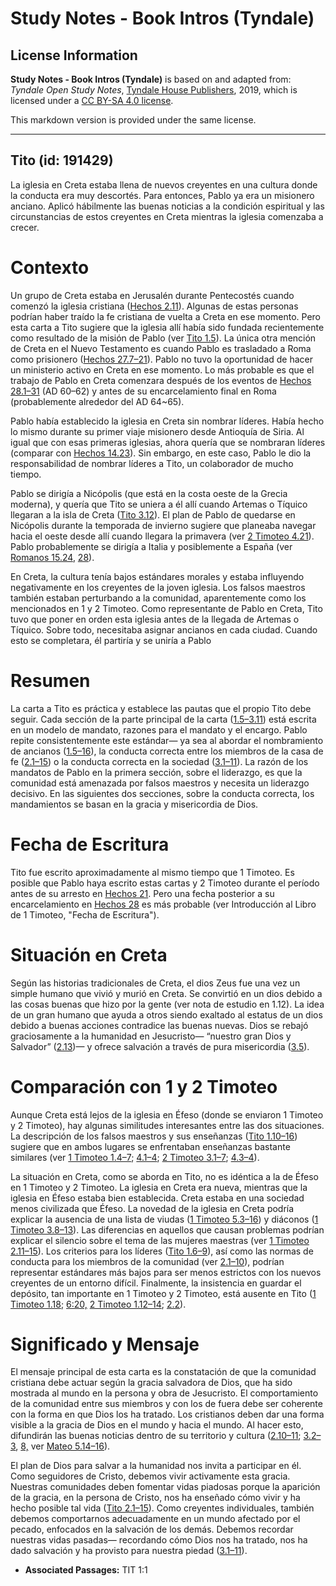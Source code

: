 # Study Notes - Book Intros (Tyndale)

## License Information

**Study Notes - Book Intros (Tyndale)** is based on and adapted from: _Tyndale Open Study Notes_, [Tyndale House Publishers](https://tyndaleopenresources.com/), 2019, which is licensed under a [CC BY-SA 4.0 license](https://creativecommons.org/licenses/by-sa/4.0/legalcode.en).

This markdown version is provided under the same license.



--------------------------------

## Tito (id: 191429)

La iglesia en Creta estaba llena de nuevos creyentes en una cultura donde la conducta era muy descortés. Para entonces, Pablo ya era un misionero anciano. Aplicó hábilmente las buenas noticias a la condición espiritual y las circunstancias de estos creyentes en Creta mientras la iglesia comenzaba a crecer.

Contexto
========

Un grupo de Creta estaba en Jerusalén durante Pentecostés cuando comenzó la iglesia cristiana ([Hechos 2\.11](https://ref.ly/Acts2:11)). Algunas de estas personas podrían haber traído la fe cristiana de vuelta a Creta en ese momento. Pero esta carta a Tito sugiere que la iglesia allí había sido fundada recientemente como resultado de la misión de Pablo (ver [Tito 1\.5](https://ref.ly/Titus1:5)). La única otra mención de Creta en el Nuevo Testamento es cuando Pablo es trasladado a Roma como prisionero ([Hechos 27\.7–21](https://ref.ly/Acts27:7-Acts27:21)). Pablo no tuvo la oportunidad de hacer un ministerio activo en Creta en ese momento. Lo más probable es que el trabajo de Pablo en Creta comenzara después de los eventos de [Hechos 28\.1–31](https://ref.ly/Acts28:1-Acts28:31) (AD 60–62\) y antes de su encarcelamiento final en Roma (probablemente alrededor del AD 64\~65\).

Pablo había establecido la iglesia en Creta sin nombrar líderes. Había hecho lo mismo durante su primer viaje misionero desde Antioquía de Siria. Al igual que con esas primeras iglesias, ahora quería que se nombraran líderes (comparar con [Hechos 14\.23](https://ref.ly/Acts14:23)). Sin embargo, en este caso, Pablo le dio la responsabilidad de nombrar líderes a Tito, un colaborador de mucho tiempo.

Pablo se dirigía a Nicópolis (que está en la costa oeste de la Grecia moderna), y quería que Tito se uniera a él allí cuando Artemas o Tíquico llegaran a la isla de Creta ([Tito 3\.12](https://ref.ly/Titus3:12)). El plan de Pablo de quedarse en Nicópolis durante la temporada de invierno sugiere que planeaba navegar hacia el oeste desde allí cuando llegara la primavera (ver [2 Timoteo 4\.21](https://ref.ly/2Tim4:21)). Pablo probablemente se dirigía a Italia y posiblemente a España (ver [Romanos 15\.24](https://ref.ly/Rom15:24), [28](https://ref.ly/Rom15:28)).

En Creta, la cultura tenía bajos estándares morales y estaba influyendo negativamente en los creyentes de la joven iglesia. Los falsos maestros también estaban perturbando a la comunidad, aparentemente como los mencionados en 1 y 2 Timoteo. Como representante de Pablo en Creta, Tito tuvo que poner en orden esta iglesia antes de la llegada de Artemas o Tíquico. Sobre todo, necesitaba asignar ancianos en cada ciudad. Cuando esto se completara, él partiría y se uniría a Pablo

Resumen
=======

La carta a Tito es práctica y establece las pautas que el propio Tito debe seguir. Cada sección de la parte principal de la carta ([1\.5–3\.11](https://ref.ly/Titus1:5-Titus3:11)) está escrita en un modelo de mandato, razones para el mandato y el encargo. Pablo repite consistentemente este estándar— ya sea al abordar el nombramiento de ancianos ([1\.5–16](https://ref.ly/Titus1:5-Titus1:16)), la conducta correcta entre los miembros de la casa de fe ([2\.1–15](https://ref.ly/Titus2:1-Titus2:15)) o la conducta correcta en la sociedad ([3\.1–11](https://ref.ly/Titus3:1-Titus3:11)). La razón de los mandatos de Pablo en la primera sección, sobre el liderazgo, es que la comunidad está amenazada por falsos maestros y necesita un liderazgo decisivo. En las siguientes dos secciones, sobre la conducta correcta, los mandamientos se basan en la gracia y misericordia de Dios.

Fecha de Escritura
==================

Tito fue escrito aproximadamente al mismo tiempo que 1 Timoteo. Es posible que Pablo haya escrito estas cartas y 2 Timoteo durante el período antes de su arresto en [Hechos 21](https://ref.ly/Acts21:1-Acts21:40). Pero una fecha posterior a su encarcelamiento en [Hechos 28](https://ref.ly/Acts28:1-Acts28:31) es más probable (ver Introducción al Libro de 1 Timoteo, "Fecha de Escritura").

Situación en Creta
==================

Según las historias tradicionales de Creta, el dios Zeus fue una vez un simple humano que vivió y murió en Creta. Se convirtió en un dios debido a las cosas buenas que hizo por la gente (ver nota de estudio en 1\.12). La idea de un gran humano que ayuda a otros siendo exaltado al estatus de un dios debido a buenas acciones contradice las buenas nuevas. Dios se rebajó graciosamente a la humanidad en Jesucristo— “nuestro gran Dios y Salvador” ([2\.13](https://ref.ly/Titus2:13))— y ofrece salvación a través de pura misericordia ([3\.5](https://ref.ly/Titus3:5)).

Comparación con 1 y 2 Timoteo
=============================

Aunque Creta está lejos de la iglesia en Éfeso (donde se enviaron 1 Timoteo y 2 Timoteo), hay algunas similitudes interesantes entre las dos situaciones. La descripción de los falsos maestros y sus enseñanzas ([Tito 1\.10–16](https://ref.ly/Titus1:10-Titus1:16)) sugiere que en ambos lugares se enfrentaban enseñanzas bastante similares (ver [1 Timoteo 1\.4–7](https://ref.ly/1Tim1:4-1Tim1:7); [4\.1–4](https://ref.ly/1Tim4:1-1Tim4:4); [2 Timoteo 3\.1–7](https://ref.ly/2Tim3:1-2Tim3:7); [4\.3–4](https://ref.ly/2Tim4:3-2Tim4:4)).

La situación en Creta, como se aborda en Tito, no es idéntica a la de Éfeso en 1 Timoteo y 2 Timoteo. La iglesia en Creta era nueva, mientras que la iglesia en Éfeso estaba bien establecida. Creta estaba en una sociedad menos civilizada que Éfeso. La novedad de la iglesia en Creta podría explicar la ausencia de una lista de viudas ([1 Timoteo 5\.3–16](https://ref.ly/1Tim5:3-1Tim5:16)) y diáconos ([1 Timoteo 3\.8–13](https://ref.ly/1Tim3:8-1Tim3:13)). Las diferencias en aquellos que causan problemas podrían explicar el silencio sobre el tema de las mujeres maestras (ver [1 Timoteo 2\.11–15](https://ref.ly/1Tim2:11-1Tim2:15)). Los criterios para los líderes ([Tito 1\.6–9](https://ref.ly/Titus1:6-Titus1:9)), así como las normas de conducta para los miembros de la comunidad (ver [2\.1–10](https://ref.ly/Titus2:1-Titus2:10)), podrían representar estándares más bajos para ser menos estrictos con los nuevos creyentes de un entorno difícil. Finalmente, la insistencia en guardar el depósito, tan importante en 1 Timoteo y 2 Timoteo, está ausente en Tito ([1 Timoteo 1\.18](https://ref.ly/1Tim1:18); [6:20,](https://ref.ly/1Tim6:20) [2 Timoteo 1\.12–14](https://ref.ly/2Tim1:12-2Tim1:14); [2\.2](https://ref.ly/2Tim2:2)).

Significado y Mensaje
=====================

El mensaje principal de esta carta es la constatación de que la comunidad cristiana debe actuar según la gracia salvadora de Dios, que ha sido mostrada al mundo en la persona y obra de Jesucristo. El comportamiento de la comunidad entre sus miembros y con los de fuera debe ser coherente con la forma en que Dios los ha tratado. Los cristianos deben dar una forma visible a la gracia de Dios en el mundo y hacia el mundo. Al hacer esto, difundirán las buenas noticias dentro de su territorio y cultura ([2\.10–11](https://ref.ly/Titus2:10-Titus2:11); [3\.2–3](https://ref.ly/Titus3:2-Titus3:3), [8,](https://ref.ly/Titus3:8) ver [Mateo 5\.14–16](https://ref.ly/Matt5:14-Matt5:16)).

El plan de Dios para salvar a la humanidad nos invita a participar en él. Como seguidores de Cristo, debemos vivir activamente esta gracia. Nuestras comunidades deben fomentar vidas piadosas porque la aparición de la gracia, en la persona de Cristo, nos ha enseñado cómo vivir y ha hecho posible tal vida ([Tito 2\.1–15](https://ref.ly/Titus2:1-Titus2:15)). Como creyentes individuales, también debemos comportarnos adecuadamente en un mundo afectado por el pecado, enfocados en la salvación de los demás. Debemos recordar nuestras vidas pasadas— recordando cómo Dios nos ha tratado, nos ha dado salvación y ha provisto para nuestra piedad ([3\.1–11](https://ref.ly/Titus3:1-Titus3:11)).

* **Associated Passages:** TIT 1:1

